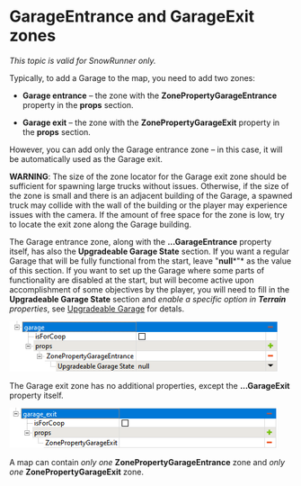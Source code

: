 # GarageEntrance and GarageExit zones

*This topic is valid for SnowRunner only.*  

Typically, to add a Garage to the map, you need to add two zones:

-   **Garage entrance** – the zone with the **ZonePropertyGarageEntrance** property in the **props** section.

-   **Garage exit** – the zone with the **ZonePropertyGarageExit** property in the **props** section.

However, you can add only the Garage entrance zone – in this case, it will be automatically used as the Garage exit.

**WARNING**: The size of the zone locator for the Garage exit zone should be sufficient for spawning large trucks without issues. Otherwise, if the size of the zone is small and there is an adjacent building of the Garage, a spawned truck may collide with the wall of the building or the player may experience issues with the camera. If the amount of free space for the zone is low, try to locate the exit zone along the Garage building.

The Garage entrance zone, along with the **...GarageEntrance** property itself, has also the **Upgradeable Garage State** section. If you want a regular Garage that will be fully functional from the start, leave "**null***"* as the value of this section. If you want to set up the Garage where some parts of functionality are disabled at the start, but will become active upon accomplishment of some objectives by the player, you will need to fill in the **Upgradeable Garage State** section and *enable a specific option in **Terrain** properties*, see [Upgradeable Garage](upgradeable_garage.md) for detals.

![](./media/image190.png)

The Garage exit zone has no additional properties, except the **...GarageExit** property itself.

![](./media/image191.png)

A map can contain *only one* **ZonePropertyGarageEntrance** zone and *only one* **ZonePropertyGarageExit** zone.

